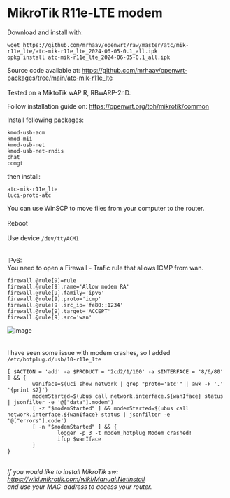 # MikroTik R11e-LTE modem

Download and install with:
```
wget https://github.com/mrhaav/openwrt/raw/master/atc/mik-r11e_lte/atc-mik-r11e_lte_2024-06-05-0.1_all.ipk
opkg install atc-mik-r11e_lte_2024-06-05-0.1_all.ipk
```
Source code available at: https://github.com/mrhaav/openwrt-packages/tree/main/atc-mik-r11e_lte
\
\
Tested on a MiktoTik wAP R, RBwARP-2nD.

Follow installation guide on: https://openwrt.org/toh/mikrotik/common

Install following packages:
```
kmod-usb-acm
kmod-mii
kmod-usb-net
kmod-usb-net-rndis
chat
comgt
```
then install:
```
atc-mik-r11e_lte
luci-proto-atc
```
You can use WinSCP to move files from your computer to the router.\
\
Reboot\
\
Use device `/dev/ttyACM1`\
\
\
IPv6:\
You need to open a Firewall - Trafic rule that allows ICMP from wan.
```
firewall.@rule[9]=rule
firewall.@rule[9].name='Allow modem RA'
firewall.@rule[9].family='ipv6'
firewall.@rule[9].proto='icmp'
firewall.@rule[9].src_ip='fe80::1234'
firewall.@rule[9].target='ACCEPT'
firewall.@rule[9].src='wan'
```
![image](https://github.com/mrhaav/openwrt/assets/62175065/ac4c5927-5297-4fe3-adee-bb0e2fc09f7e)
\
\
\
I have seen some issue with modem crashes, so I added `/etc/hotplug.d/usb/10-r11e_lte`
```
[ $ACTION = 'add' -a $PRODUCT = '2cd2/1/100' -a $INTERFACE = '8/6/80' ] && {
        wanIface=$(uci show network | grep "proto='atc'" | awk -F '.' '{print $2}')
        modemStarted=$(ubus call network.interface.${wanIface} status | jsonfilter -e '@["data"].modem')
        [ -z "$modemStarted" ] && modemStarted=$(ubus call network.interface.${wanIface} status | jsonfilter -e '@["errors"].code')
        [ -n "$modemStarted" ] && {
                logger -p 3 -t modem_hotplug Modem crashed!
                ifup $wanIface
        }
}
```
\
*If you would like to install MikroTik sw:\
<https://wiki.mikrotik.com/wiki/Manual:Netinstall>\
and use your MAC-address to access your router.*
